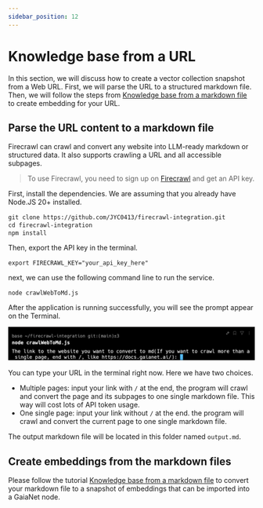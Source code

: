 ```yaml
---
sidebar_position: 12
---
```


# Knowledge base from a URL

In this section, we will discuss how to create a vector collection snapshot from a Web URL. First, we will parse the URL to a structured markdown file. Then, we will follow the steps from [Knowledge base from a markdown file](markdown.md) to create embedding for your URL.

## Parse the URL content to a markdown file

Firecrawl can crawl and convert any website into LLM-ready markdown or structured data. It also supports crawling a URL and all accessible subpages.

> To use Firecrawl, you need to sign up on [Firecrawl](https://firecrawl.dev/) and get an API key.

First, install the dependencies. We are assuming that you already have Node.JS 20+ installed.

```
git clone https://github.com/JYC0413/firecrawl-integration.git
cd firecrawl-integration
npm install
```

Then, export the API key in the terminal.

```
export FIRECRAWL_KEY="your_api_key_here"
```

next, we can use the following command line to run the service.

```
node crawlWebToMd.js
```

After the application is running successfully, you will see the prompt appear on the Terminal.

![](firecrawl-01.png)

You can type your URL in the terminal right now. Here we have two choices.

* Multiple pages: input your link with `/` at the end, the program will crawl and convert the page and its subpages to one single markdown file. This way will cost lots of API token usage.
* One single page:  input your link without `/` at the end. the program will crawl and convert the current page to one single markdown file.

The output markdown file will be located in this folder named `output.md`. 

## Create embeddings from the markdown files

Please follow the tutorial [Knowledge base from a markdown file](markdown.md) to convert your markdown file to a snapshot of embeddings that can be imported into a GaiaNet node.
